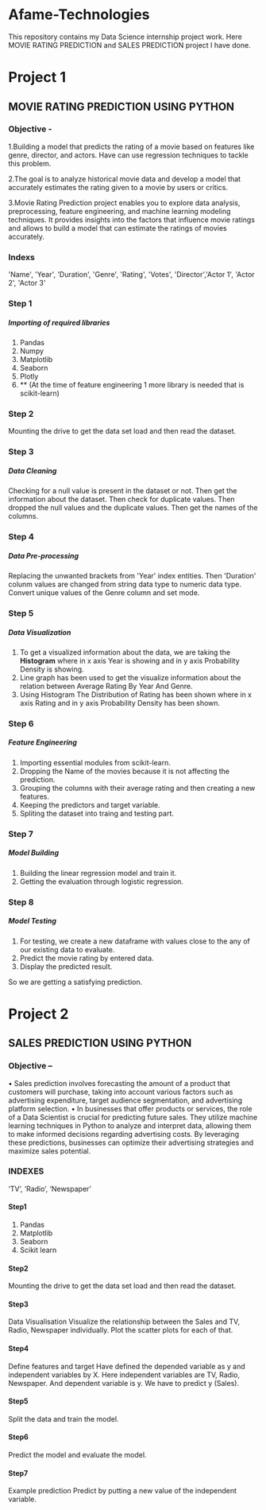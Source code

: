 # Afame-Technologies
This repository contains my Data Science internship project work. Here MOVIE RATING PREDICTION and SALES PREDICTION project I have done.

# Project 1
## MOVIE RATING PREDICTION USING PYTHON
### Objective -
1.Building a model that predicts the rating of a movie based on features like genre, director, and actors. Have
can use regression techniques to tackle this problem.

2.The goal is to analyze historical movie data and develop a model that accurately estimates the rating
given to a movie by users or critics.

3.Movie Rating Prediction project enables you to explore data analysis, preprocessing, feature engineering,
and machine learning modeling techniques. It provides insights into the factors that influence movie
ratings and allows to build a model that can estimate the ratings of movies accurately.

### Indexs 
'Name', 'Year', 'Duration', 'Genre', 'Rating', 'Votes', 'Director','Actor 1', 'Actor 2', 'Actor 3'

### Step 1
##### Importing of required libraries
1) Pandas
2) Numpy
3) Matplotlib
4) Seaborn
5) Plotly
6) ** (At the time of feature engineering 1 more library is needed that is scikit-learn)

### Step 2
Mounting the drive to get the data set load and then read the dataset.

### Step 3
##### Data Cleaning
Checking for a null value is present in the dataset or not. Then get the information about the dataset. Then check for duplicate values.
Then dropped the null values and the duplicate values. Then get the names of the columns.

### Step 4
##### Data Pre-processing
Replacing the unwanted brackets from 'Year' index entities. Then 'Duration' colunm values are changed from string data 
type to numeric data type. Convert unique values of the Genre column and set mode.

### Step 5
##### Data Visualization
1) To get a visualized information about the data, we are taking the **Histogram** where in x axis Year is showing
   and in y axis Probability Density is showing.
2) Line graph has been used to get the visualize information about the relation between Average Rating By Year And Genre.
3) Using Histogram The Distribution of Rating has been shown where in x axis Rating and in y axis Probability Density has been shown.

### Step 6
##### Feature Engineering
1) Importing essential modules from scikit-learn.
2) Dropping the Name of the movies because it is not affecting the prediction.
3) Grouping the columns with their average rating and then creating a new features.
4) Keeping the predictors and target variable.
5) Spliting the dataset into traing and testing part.

### Step 7
##### Model Building
1) Building the linear regression model and train it.
2) Getting the evaluation through logistic regression.

### Step 8
##### Model Testing
1) For testing, we create a new dataframe with values close to the any of our existing data to evaluate.
2) Predict the movie rating by entered data.
3) Display the predicted result.

So we are getting a satisfying prediction.

# Project 2
## SALES PREDICTION USING PYTHON

### Objective –
•	Sales prediction involves forecasting the amount of a product that customers will purchase, taking into account various factors such as advertising expenditure, target audience segmentation, and advertising platform selection.
•	In businesses that offer products or services, the role of a Data Scientist is crucial for predicting future sales. They utilize machine learning techniques in Python to analyze and interpret data, allowing them to make informed decisions regarding advertising costs. By leveraging these predictions, businesses can optimize their advertising strategies and maximize sales potential.

### INDEXES

‘TV’, ‘Radio’, ‘Newspaper’

#### Step1
1.	Pandas
2.	Matplotlib
3.	Seaborn
4.	Scikit learn

#### Step2
Mounting the drive to get the data set load and then read the dataset.

#### Step3
Data Visualisation
Visualize the relationship between the Sales and TV, Radio, Newspaper individually. Plot the scatter plots for each of that.

#### Step4
Define features and target
Have defined the depended variable as y and independent variables by X. Here independent variables are TV, Radio, Newspaper. And dependent variable is y. We have to predict y (Sales).

#### Step5
Split the data and train the model. 

#### Step6
Predict the model and evaluate the model.

#### Step7
Example prediction
Predict by putting a new value of the independent variable.

















